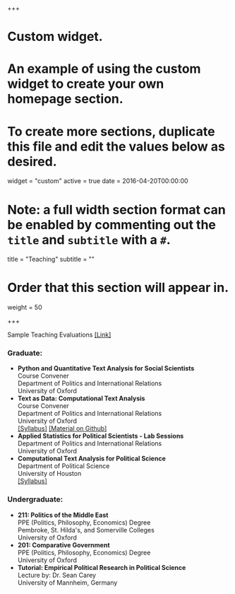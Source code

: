 
+++
# Custom widget.
# An example of using the custom widget to create your own homepage section.
# To create more sections, duplicate this file and edit the values below as desired.
widget = "custom"
active = true
date = 2016-04-20T00:00:00

# Note: a full width section format can be enabled by commenting out the `title` and `subtitle` with a `#`.
title = "Teaching"
subtitle = ""

# Order that this section will appear in.
weight = 50

+++

Sample Teaching Evaluations [[Link]](https://www.dropbox.com/s/ajirjrqscnh9kpb/Elshehawy_Teaching_Evaluations.pdf?dl=0) 

### Graduate:<br/>
- **Python and Quantitative Text Analysis for Social Scientists**<br/> Course Convener <br/> Department of Politics and International Relations <br/> University of Oxford <br/>
- **Text as Data: Computational Text Analysis**<br/> Course Convener <br/> Department of Politics and International Relations <br/> University of Oxford <br/>[[Syllabus]](https://www.dropbox.com/s/39b2by3rb87gspb/Syllabus___Oxford_Text_Analysis.pdf?dl=0)  [[Material on Github]](https://github.com/aelshehawy/text-as-data-computational-text-analysis-oxford
)<br/>
- **Applied Statistics for Political Scientists - Lab Sessions**<br/> Department of Politics and International Relations <br/> University of Oxford <br/> 
- **Computational Text Analysis for Political Science**  <br/> Department of Political Science <br/> University of Houston <br/> [[Syllabus]](https://www.dropbox.com/s/zjeofcbphzgvjfi/Computational.pdf?dl=0)<br/>


### Undergraduate:<br/>
- **211: Politics of the Middle East**  <br/>  PPE (Politics, Philosophy, Economics) Degree<br/> Pembroke, St. Hilda's, and Somerville Colleges<br/> University of Oxford <br/> 
- **201: Comparative Government**   <br/>  PPE (Politics, Philosophy, Economics) Degree <br/> University of Oxford <br/> 
- **Tutorial: Empirical Political Research in Political Science**   <br/> Lecture by: Dr. Sean Carey<br/>  University of Mannheim, Germany
